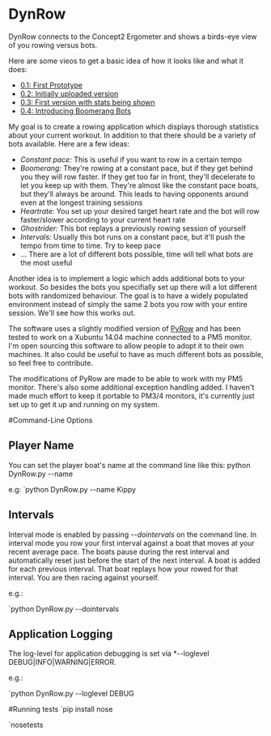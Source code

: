 # DynRow
DynRow connects to the Concept2 Ergometer and shows a birds-eye view of you rowing versus bots.

Here are some vieos to get a basic idea of how it looks like and what it does:
* [0.1: First Prototype](http://youtu.be/gBvpYNmO__Y)
* [0.2: Initially uploaded version](http://youtu.be/8LIEzyJB_4k)
* [0.3: First version with stats being shown](http://youtu.be/3XJ9Eh7riac)
* [0.4: Introducing Boomerang Bots](https://www.youtube.com/watch?v=pUSHYbpO-0I)

My goal is to create a rowing application which displays thorough statistics about your current workout. In addition to that there should be a variety of bots available. Here are a few ideas:
* *Constant pace:* This is useful if you want to row in a certain tempo
* *Boomerang:* They're rowing at a constant pace, but if they get behind you they will row faster. If they get too far in front, they'll decelerate to let you keep up with them. They're almost like the constant pace boats, but they'll always be around. This leads to having opponents around even at the longest training sessions
* *Heartrate:* You set up your desired target heart rate and the bot will row faster/slower according to your current heart rate
* *Ghostrider:* This bot replays a previously rowing session of yourself
* *Intervals:* Usually this bot runs on a constant pace, but it'll push the tempo from time to time. Try to keep pace
* ... There are a lot of different bots possible, time will tell what bots are the most useful

Another idea is to implement a logic which adds additional bots to your workout. So besides the bots you specifially set up there will a lot different bots with randomized behaviour. The goal is to have a widely populated environment instead of simply the same 2 bots you row with your entire session. We'll see how this works out.

The software uses a slightly modified version of  [PyRow](http://www.newhavenrowingclub.org/pyrow/) and has been tested to work on a Xubuntu 14.04 machine connected to a PM5 monitor. I'm open sourcing this software to allow people to adopt it to their own machines. It also could be useful to have as much different bots as possible, so feel free to contribute.

The modifications of PyRow are made to be able to work with my PM5 monitor. There's also some additional exception handling added. I haven't made much effort to keep it portable to PM3/4 monitors, it's currently just set up to get it up and running on my system.


#Command-Line Options

## Player Name
You can set the player boat's name at the command line like this: python DynRow.py  --name <player name>

e.g: 
`python DynRow.py --name Kippy

## Intervals
Interval mode is enabled by passing *--dointervals* on the command line.  In interval mode you row your first interval against a boat that moves at your recent average pace.  The boats pause during the rest interval and automatically reset just before the start of the next interval.  A boat is added for each previous interval.  That boat replays how your rowed for that interval.  You are then racing against yourself.

e.g.:

`python DynRow.py --dointervals


## Application Logging
The log-level for application debugging is set via *--loglevel DEBUG|INFO|WARNING|ERROR.

e.g.:

`python DynRow.py --loglevel DEBUG



#Running tests
`pip install nose

`nosetests
